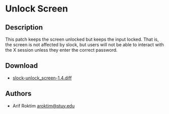 Unlock Screen
=============

Description
-----------
This patch keeps the screen unlocked but keeps the input locked. That is, the
screen is not affected by slock, but users will not be able to interact with
the X session unless they enter the correct password.

Download
--------
* [slock-unlock\_screen-1.4.diff](slock-unlock_screen-1.4.diff)

Authors
-------
* Arif Roktim <aroktim@stuy.edu>

